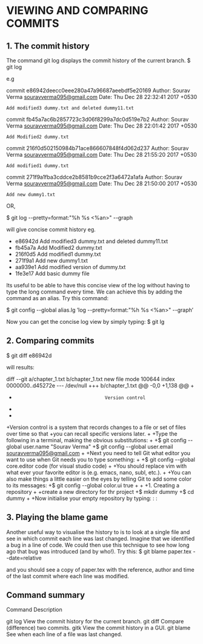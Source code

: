 # VIEWING AND COMPARING COMMITS


## 1. The commit history

The command git log displays the commit history of the current branch.
$ git log

e.g 

commit e86942deecc0eee280a47a96687aeebdf5e20169
Author: Sourav Verma <souravverma095@gmail.com>
Date:   Thu Dec 28 22:32:41 2017 +0530

    Add modified3 dummy.txt and deleted dummy11.txt

commit fb45a7ac6b2857723c3d06f8299a7dc0d519e7b2
Author: Sourav Verma <souravverma095@gmail.com>
Date:   Thu Dec 28 22:01:42 2017 +0530

    Add Modified2 dummy.txt

commit 216f0d502150984b71ace866607848f4d062d237
Author: Sourav Verma <souravverma095@gmail.com>
Date:   Thu Dec 28 21:55:20 2017 +0530

    Add modified1 dummy.txt

commit 271f9a1fba3cddce2b8581b9cce2f3a6472a1afa
Author: Sourav Verma <souravverma095@gmail.com>
Date:   Thu Dec 28 21:50:00 2017 +0530

    Add new dummy1.txt


OR,

$ git log --pretty=format:"%h %s <%an>" --graph

will give concise commit history
eg.

* e86942d Add modified3 dummy.txt and deleted dummy11.txt <Sourav Verma>
* fb45a7a Add Modified2 dummy.txt <Sourav Verma>
* 216f0d5 Add modified1 dummy.txt <Sourav Verma>
* 271f9a1 Add new dummy1.txt <Sourav Verma>
* aa939e1 Add modified version of dummy.txt <Sourav Verma>
* 1fe3e17 Add basic dummy file <Sourav Verma>

Its useful to be able to have this concise view of the log without having to type the long command every time. 
We can achieve this by adding the command as an alias. Try this command:

$ git config --global alias.lg ’log --pretty=format:"%h %s <%an>" --graph’

Now you can get the concise log view by simply typing:
$ git lg


## 2. Comparing commits

$ git diff e86942d

will results:

diff --git a/chapter_1.txt b/chapter_1.txt
new file mode 100644
index 0000000..d45272e
--- /dev/null
+++ b/chapter_1.txt
@@ -0,0 +1,138 @@
+
+                                      Version control
+
+
+Version control is a system that records changes to a file or set of files over time so that
+you can recall specific versions later.
+
+Type the following in a terminal, making the obvious substitutions:
+
+$ git config --global user.name "Sourav Verma"
+$ git config --global user.email souravverma095@gmail.com
+
+Next you need to tell Git what editor you want to use when Git needs you to type something:
+
+$ git config --global core.editor code               (for visual studio code)
+
+You should replace vim with what ever your favorite editor is (e.g. emacs, nano, subl, etc.).
+
+You can also make things a little easier on the eyes by telling Git to add some color to its messages:
+$ git config --global color.ui true
+
+
+1. Creating a repository
+
+create a new directory for thr project
+$ mkdir dummy
+$ cd dummy
+
+Now initialise your empty repository by typing:
:
:



## 3. Playing the blame game

Another useful way to visualise the history to is to look at a single file and see in which commit each line
was last changed. Imagine that we identified a bug in a line of code. We could then use this technique to 
see how long ago that bug was introduced (and by who!). Try this:
$ git blame paper.tex --date=relative

and you should see a copy of paper.tex with the reference, author and time of the last commit where each line
was modified.


## Command summary

Command                              Description

git log                              View the commit history for the current branch.
git diff <commit> <commit>           Compare (difference) two commits.
gitk                                 View the commit history in a GUI.
git blame <file>                     See when each line of a file was last changed.





